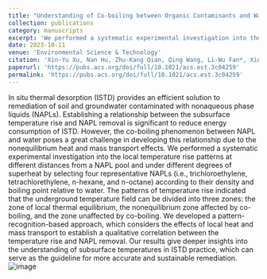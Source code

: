 ```yaml
---
title: "Understanding of Co-boiling between Organic Contaminants and Water during Thermal Remediation: Effects of Nonequilibrium Heat and Mass Transport"
collection: publications
category: manuscripts
excerpt: 'We performed a systematic experimental investigation into the local temperature rise patterns at different distances from a NAPL pool and under different degrees of superheat by selecting four representative NAPLs.'
date: 2023-10-11
venue: 'Environmental Science & Technology'
citation: 'Xin-Yu Xu, Nan Hu, Zhu-Kang Qian, Qing Wang, Li-Wu Fan*, Xin Song, Understanding of co-boiling between organic contamimants and water during thermal remediation: effects of nanoequilibrium heat and mass transport, Environmental Science and Technology, 57(42), 16043-16052 (2023).'
paperurl: 'https://pubs.acs.org/doi/full/10.1021/acs.est.3c04259'
permalink: 'https://pubs.acs.org/doi/full/10.1021/acs.est.3c04259'
---
```


In situ thermal desorption (ISTD) provides an efficient solution to remediation of soil and groundwater contaminated with nonaqueous phase liquids (NAPLs). Establishing a relationship between the subsurface temperature rise and NAPL removal is significant to reduce energy consumption of ISTD. However, the co-boiling phenomenon between NAPL and water poses a great challenge in developing this relationship due to the nonequilibrium heat and mass transport effects. We performed a systematic experimental investigation into the local temperature rise patterns at different distances from a NAPL pool and under different degrees of superheat by selecting four representative NAPLs (i.e., trichloroethylene, tetrachlorethylene, n-hexane, and n-octane) according to their density and boiling point relative to water. The patterns of temperature rise indicated that the underground temperature field can be divided into three zones: the zone of local thermal equilibrium, the nonequilibrium zone affected by co-boiling, and the zone unaffected by co-boiling. We developed a pattern-recognition-based approach, which considers the effects of local heat and mass transport to establish a qualitative correlation between the temperature rise and NAPL removal. Our results give deeper insights into the understanding of subsurface temperatures in ISTD practice, which can serve as the guideline for more accurate and sustainable remediation.
![image](https://github.com/user-attachments/assets/7c9f1ccc-9d94-426f-a76d-0e4ebfac8e54)

